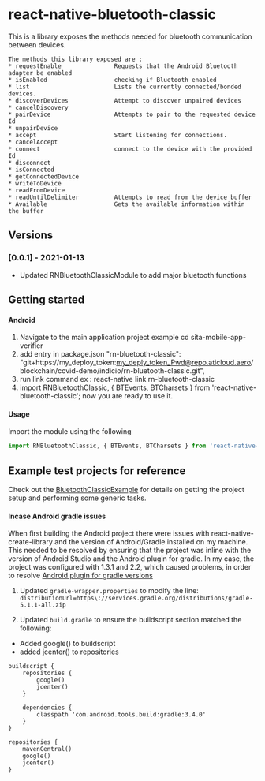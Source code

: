 # react-native-bluetooth-classic

This is a library exposes the methods needed for bluetooth communication between devices.

```
The methods this library exposed are :
* requestEnable               Requests that the Android Bluetooth adapter be enabled
* isEnabled                   checking if Bluetooth enabled
* list                        Lists the currently connected/bonded devices.
* discoverDevices             Attempt to discover unpaired devices
* cancelDiscovery
* pairDevice                  Attempts to pair to the requested device Id
* unpairDevice
* accept                      Start listening for connections.
* cancelAccept
* connect                     connect to the device with the provided Id
* disconnect
* isConnected
* getConnectedDevice
* writeToDevice
* readFromDevice
* readUntilDelimiter          Attempts to read from the device buffer
* Available                   Gets the available information within the buffer
```

## Versions

### [0.0.1] - 2021-01-13
- Updated RNBluetoothClassicModule to add major bluetooth functions

## Getting started

#### Android

1. Navigate to the main application project example cd sita-mobile-app-verifier
2. add entry in package.json "rn-bluetooth-classic": "git+https://my_deploy_token:my_deply_token_Pwd@repo.aticloud.aero/blockchain/covid-demo/indicio/rn-bluetooth-classic.git",
3. run link command ex : react-native link rn-bluetooth-classic
4. import RNBluetoothClassic, { BTEvents, BTCharsets } from 'react-native-bluetooth-classic'; now you are ready to use it.
  
#### Usage

Import the module using the following

```javascript
import RNBluetoothClassic, { BTEvents, BTCharsets } from 'react-native-bluetooth-classic';
```

## Example test projects for reference

Check out the [BluetoothClassicExample](https://repo.aticloud.aero/blockchain/covid-demo/indicio/rn-bluetooth-classic/tree/master/BluetoothClassicExample) for details on getting the project setup and performing some generic tasks. 


#### Incase Android gradle issues 

When first building the Android project there were issues with react-native-create-library and the version of Android/Gradle installed on my machine.  This needed to be resolved by ensuring that the project was inline with the version of Android Studio and the Android plugin for gradle.  In my case, the project was configured with 1.3.1 and 2.2, which caused problems, in order to resolve [Android plugin for gradle versions](https://developer.android.com/studio/releases/gradle-plugin.html)

1. Updated `gradle-wrapper.properties` to modify the line:
`distributionUrl=https\://services.gradle.org/distributions/gradle-5.1.1-all.zip`

2. Updated `build.gradle` to ensure the buildscript section matched the following:
  - Added google() to buildscript
  - added jcenter() to repositories

```
buildscript {
    repositories {
        google()
        jcenter()
    }

    dependencies {
        classpath 'com.android.tools.build:gradle:3.4.0'
    }
}

repositories {
    mavenCentral()
    google()
    jcenter()
}
```